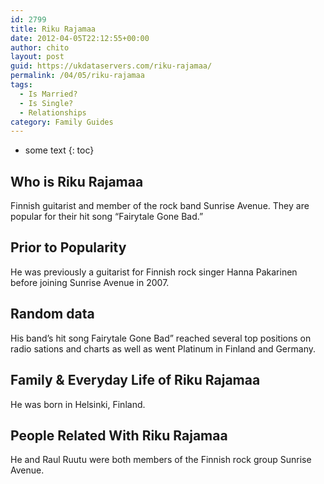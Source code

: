 ```yaml
---
id: 2799
title: Riku Rajamaa
date: 2012-04-05T22:12:55+00:00
author: chito
layout: post
guid: https://ukdataservers.com/riku-rajamaa/
permalink: /04/05/riku-rajamaa
tags:
  - Is Married?
  - Is Single?
  - Relationships
category: Family Guides
---
```


* some text
{: toc}
          
          
## Who is  Riku Rajamaa
                  
                  
                  
Finnish guitarist and member of the rock band Sunrise Avenue. They are popular for their hit song &#8220;Fairytale Gone Bad.&#8221;
                  
                
                
                
## Prior to Popularity 
                  
                  
                  
He was previously a guitarist for Finnish rock singer Hanna Pakarinen before joining Sunrise Avenue in 2007.
                  
                
                
                
## Random data 
                  
                  
                  
His band&#8217;s hit song Fairytale Gone Bad&#8221; reached several top positions on radio sations and charts as well as went Platinum in Finland and Germany.
                  
                
                
                
## Family & Everyday Life of Riku Rajamaa
                  
                  
                  
He was born in Helsinki, Finland.
                  
                
                
                
## People Related With  Riku Rajamaa
                  
                  
                  
He and Raul Ruutu were both members of the Finnish rock group Sunrise Avenue.
                  
                
              
            
          
          
          
    
    
  
